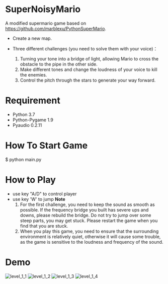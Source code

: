 # SuperNoisyMario
A modified supermario game based on https://github.com/marblexu/PythonSuperMario.
* Create a new map.
* Three different challenges (you need to solve them with your voice)： 

  1) Turning your tone into a bridge of light, allowing Mario to cross the obstacle to the pipe in the other side. 
  2) Make different tones and change the loudness of your voice to kill the enemies.
  3) Control the pitch through the stars to generate your way forward.

# Requirement
* Python 3.7
* Python-Pygame 1.9
* Pyaudio 0.2.11

# How To Start Game
$ python main.py

# How to Play
* use key "A/D" to control player
* use key 'W' to jump
**Note**
  1) For the first challenge, you need to keep the sound as smooth as possible. If the frequency bridge you built has severe ups and downs, please rebuild the bridge. Do not try to jump over some steep parts, you may get stuck. Please restart the game when you find that you are stuck.
  2) When you play this game, you need to ensure that the surrounding environment is relatively quiet, otherwise it will cause some trouble, as the game is sensitive to the loudness and frequency of the sound.

# Demo
![level_1_1](https://raw.githubusercontent.com/marblexu/PythonSuperMario/master/resources/demo/level_1_1.png)
![level_1_2](https://raw.githubusercontent.com/marblexu/PythonSuperMario/master/resources/demo/level_1_2.png)
![level_1_3](https://raw.githubusercontent.com/marblexu/PythonSuperMario/master/resources/demo/level_1_3.png)
![level_1_4](https://raw.githubusercontent.com/marblexu/PythonSuperMario/master/resources/demo/level_1_4.png)
